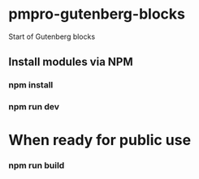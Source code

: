 # pmpro-gutenberg-blocks
Start of Gutenberg blocks

## Install modules via NPM

### npm install

### npm run dev

# When ready for public use

### npm run build

